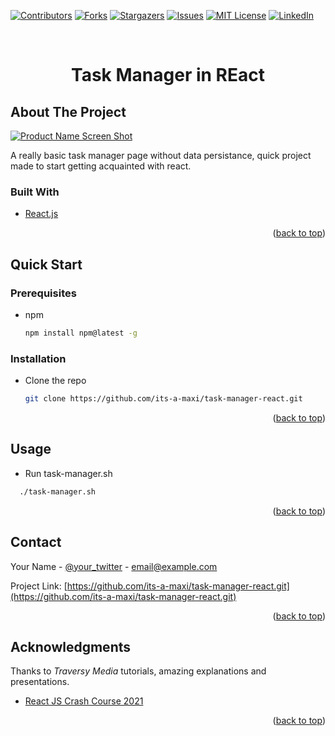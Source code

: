 <div id="top"></div>
<!--
*** Amazing README template from othneildrew
*** https://github.com/othneildrew/Best-README-Template
-->



<!-- PROJECT SHIELDS -->
<!--
*** I'm using markdown "reference style" links for readability.
*** Reference links are enclosed in brackets [ ] instead of parentheses ( ).
*** See the bottom of this document for the declaration of the reference variables
*** for contributors-url, forks-url, etc. This is an optional, concise syntax you may use.
*** https://www.markdownguide.org/basic-syntax/#reference-style-links
-->
[![Contributors][contributors-shield]][contributors-url]
[![Forks][forks-shield]][forks-url]
[![Stargazers][stars-shield]][stars-url]
[![Issues][issues-shield]][issues-url]
[![MIT License][license-shield]][license-url]
[![LinkedIn][linkedin-shield]][linkedin-url]



<!-- PROJECT LOGO -->
<br />
<div align="center">
  <h1>Task Manager in REact</h1>
</div>

<!-- ABOUT THE PROJECT -->
## About The Project

[![Product Name Screen Shot][product-screenshot]](https://example.com)

A really basic task manager page without data persistance, quick project made to start getting acquainted with react.

### Built With

* [React.js](https://reactjs.org/)

<p align="right">(<a href="#top">back to top</a>)</p>



<!-- GETTING STARTED -->
## Quick Start

### Prerequisites

* npm
  ```sh
  npm install npm@latest -g
  ```

### Installation

* Clone the repo
  ```sh
  git clone https://github.com/its-a-maxi/task-manager-react.git
  ```
  
<p align="right">(<a href="#top">back to top</a>)</p>


<!-- USAGE EXAMPLES -->
## Usage

* Run task-manager.sh
```sh
  ./task-manager.sh
```

<p align="right">(<a href="#top">back to top</a>)</p>


<!-- CONTACT -->
## Contact

Your Name - [@your_twitter](https://twitter.com/your_username) - email@example.com

Project Link: [https://github.com/its-a-maxi/task-manager-react.git](https://github.com/its-a-maxi/task-manager-react.git)

<p align="right">(<a href="#top">back to top</a>)</p>



<!-- ACKNOWLEDGMENTS -->
## Acknowledgments

Thanks to _Traversy Media_ tutorials, amazing explanations and presentations.
* [React JS Crash Course 2021](https://www.youtube.com/watch?v=w7ejDZ8SWv8&list=LL&index=1&t=4583s)

<p align="right">(<a href="#top">back to top</a>)</p>



<!-- MARKDOWN LINKS & IMAGES -->
<!-- https://www.markdownguide.org/basic-syntax/#reference-style-links -->
[contributors-shield]: https://img.shields.io/github/contributors/othneildrew/Best-README-Template.svg?style=for-the-badge
[contributors-url]: https://github.com/othneildrew/Best-README-Template/graphs/contributors
[forks-shield]: https://img.shields.io/github/forks/othneildrew/Best-README-Template.svg?style=for-the-badge
[forks-url]: https://github.com/othneildrew/Best-README-Template/network/members
[stars-shield]: https://img.shields.io/github/stars/othneildrew/Best-README-Template.svg?style=for-the-badge
[stars-url]: https://github.com/othneildrew/Best-README-Template/stargazers
[issues-shield]: https://img.shields.io/github/issues/othneildrew/Best-README-Template.svg?style=for-the-badge
[issues-url]: https://github.com/othneildrew/Best-README-Template/issues
[license-shield]: https://img.shields.io/github/license/othneildrew/Best-README-Template.svg?style=for-the-badge
[license-url]: https://github.com/othneildrew/Best-README-Template/blob/master/LICENSE.txt
[linkedin-shield]: https://img.shields.io/badge/-LinkedIn-black.svg?style=for-the-badge&logo=linkedin&colorB=555
[linkedin-url]: https://linkedin.com/in/othneildrew
[product-screenshot]: images/screenshot.png
